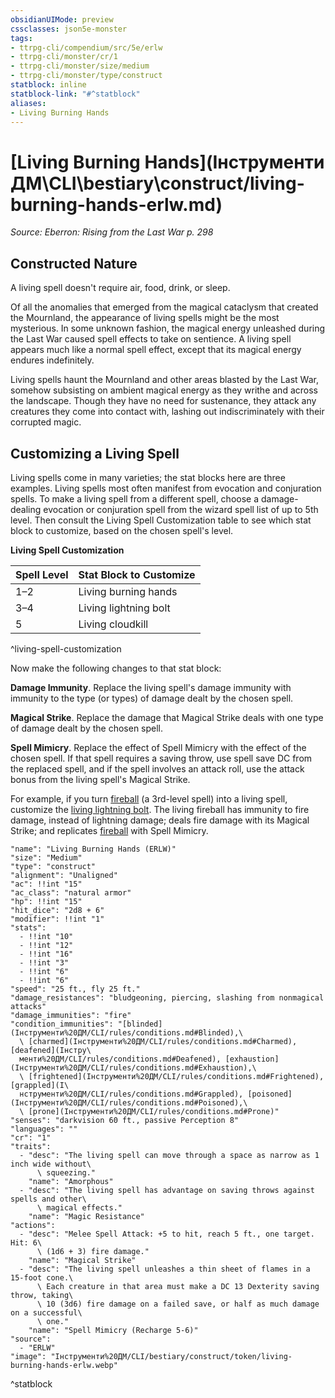 ```yaml
---
obsidianUIMode: preview
cssclasses: json5e-monster
tags:
- ttrpg-cli/compendium/src/5e/erlw
- ttrpg-cli/monster/cr/1
- ttrpg-cli/monster/size/medium
- ttrpg-cli/monster/type/construct
statblock: inline
statblock-link: "#^statblock"
aliases:
- Living Burning Hands
---
```

# [Living Burning Hands](Інструменти ДМ\CLI\bestiary\construct/living-burning-hands-erlw.md)
*Source: Eberron: Rising from the Last War p. 298*  

## Constructed Nature

A living spell doesn't require air, food, drink, or sleep.

Of all the anomalies that emerged from the magical cataclysm that created the Mournland, the appearance of living spells might be the most mysterious. In some unknown fashion, the magical energy unleashed during the Last War caused spell effects to take on sentience. A living spell appears much like a normal spell effect, except that its magical energy endures indefinitely.

Living spells haunt the Mournland and other areas blasted by the Last War, somehow subsisting on ambient magical energy as they writhe and across the landscape. Though they have no need for sustenance, they attack any creatures they come into contact with, lashing out indiscriminately with their corrupted magic.

## Customizing a Living Spell

Living spells come in many varieties; the stat blocks here are three examples. Living spells most often manifest from evocation and conjuration spells. To make a living spell from a different spell, choose a damage-dealing evocation or conjuration spell from the wizard spell list of up to 5th level. Then consult the Living Spell Customization table to see which stat block to customize, based on the chosen spell's level.

**Living Spell Customization**

| Spell Level | Stat Block to Customize |
|-------------|-------------------------|
| 1–2 | Living burning hands |
| 3–4 | Living lightning bolt |
| 5 | Living cloudkill |
^living-spell-customization

Now make the following changes to that stat block:

**Damage Immunity**. Replace the living spell's damage immunity with immunity to the type (or types) of damage dealt by the chosen spell.

**Magical Strike**. Replace the damage that Magical Strike deals with one type of damage dealt by the chosen spell.

**Spell Mimicry**. Replace the effect of Spell Mimicry with the effect of the chosen spell. If that spell requires a saving throw, use spell save DC from the replaced spell, and if the spell involves an attack roll, use the attack bonus from the living spell's Magical Strike.

For example, if you turn [fireball](Інструменти%20ДМ/CLI/spells/fireball-xphb.md) (a 3rd-level spell) into a living spell, customize the [living lightning bolt](Інструменти%20ДМ/CLI/bestiary/construct/living-lightning-bolt-erlw.md). The living fireball has immunity to fire damage, instead of lightning damage; deals fire damage with its Magical Strike; and replicates [fireball](Інструменти%20ДМ/CLI/spells/fireball-xphb.md) with Spell Mimicry.

```statblock
"name": "Living Burning Hands (ERLW)"
"size": "Medium"
"type": "construct"
"alignment": "Unaligned"
"ac": !!int "15"
"ac_class": "natural armor"
"hp": !!int "15"
"hit_dice": "2d8 + 6"
"modifier": !!int "1"
"stats":
  - !!int "10"
  - !!int "12"
  - !!int "16"
  - !!int "3"
  - !!int "6"
  - !!int "6"
"speed": "25 ft., fly 25 ft."
"damage_resistances": "bludgeoning, piercing, slashing from nonmagical attacks"
"damage_immunities": "fire"
"condition_immunities": "[blinded](Інструменти%20ДМ/CLI/rules/conditions.md#Blinded),\
  \ [charmed](Інструменти%20ДМ/CLI/rules/conditions.md#Charmed), [deafened](Інстру\
  менти%20ДМ/CLI/rules/conditions.md#Deafened), [exhaustion](Інструменти%20ДМ/CLI/rules/conditions.md#Exhaustion),\
  \ [frightened](Інструменти%20ДМ/CLI/rules/conditions.md#Frightened), [grappled](І\
  нструменти%20ДМ/CLI/rules/conditions.md#Grappled), [poisoned](Інструменти%20ДМ/CLI/rules/conditions.md#Poisoned),\
  \ [prone](Інструменти%20ДМ/CLI/rules/conditions.md#Prone)"
"senses": "darkvision 60 ft., passive Perception 8"
"languages": ""
"cr": "1"
"traits":
  - "desc": "The living spell can move through a space as narrow as 1 inch wide without\
      \ squeezing."
    "name": "Amorphous"
  - "desc": "The living spell has advantage on saving throws against spells and other\
      \ magical effects."
    "name": "Magic Resistance"
"actions":
  - "desc": "Melee Spell Attack: +5 to hit, reach 5 ft., one target. Hit: 6\
      \ (1d6 + 3) fire damage."
    "name": "Magical Strike"
  - "desc": "The living spell unleashes a thin sheet of flames in a 15-foot cone.\
      \ Each creature in that area must make a DC 13 Dexterity saving throw, taking\
      \ 10 (3d6) fire damage on a failed save, or half as much damage on a successful\
      \ one."
    "name": "Spell Mimicry (Recharge 5-6)"
"source":
  - "ERLW"
"image": "Інструменти%20ДМ/CLI/bestiary/construct/token/living-burning-hands-erlw.webp"
```
^statblock